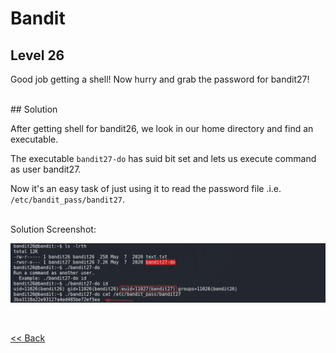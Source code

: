 # Bandit

## Level 26

Good job getting a shell! Now hurry and grab the password for bandit27!

<br/>
## Solution

After getting shell for bandit26, we look in our home directory and find an executable.

The executable `bandit27-do` has suid bit set and lets us execute command as user bandit27.

Now it's an easy task of just using it to read the password file .i.e. `/etc/bandit_pass/bandit27`.

<br/>
Solution Screenshot:

![Level 26 Image](./images/Level26.png)

<br/>

[<< Back](https://grey-fish.github.io/Bandit/index.html)














